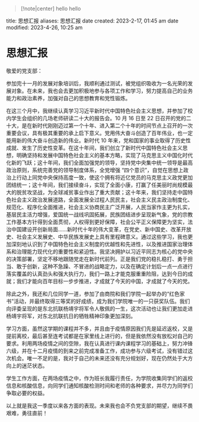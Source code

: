 > [!note|center] hello
> hello


title: 思想汇报
aliases: 思想汇报
date created: 2023-2-17, 01:45 am
date modified: 2023-4-26, 10:25 am

# 思想汇报

敬爱的党支部：

参加完十一月的发展对象培训后，我顺利通过测试，被党组织吸收为一名光荣的发展对象。在未来，我也会去更加积极地参与各项工作和学习，努力提高自己的业务能力和政治素养，加强对自己的思想教育和党性锻炼。

在这三个月中，我继续认真学习习近平新时代中国特色社会主义思想，并参加了校内学生会组织的几场老师研读二十大的报告会。10 月 16 日至 22 日召开的党的二十大，是在新时代刚刚迈过第一个十年、进入第二个十年的时间节点上召开的一次重要会议，具有极其重要的承上启下意义。党用伟大奋斗创造了百年伟业，也一定能用新的伟大奋斗创造新的伟业。新时代 10 年来，党和国家的事业取得了历史性成就、发生了历史性变革。在这十年间，我们创立了新时代中国特色社会主义思想，明确坚持和发展中国特色社会主义的基本方略，实现了马克思主义中国化时代化新的飞跃；这十年间，我们全面加强党的领导，坚持党中央集中统一领导是最高政治原则，系统完善党的领导制度体系，全党增强 “四个意识”，自觉在思想上政治上行动上同党中央保持高度一致，使这个拥有将近亿党员的马克思主义政党更加团结统一；这十年间，我们接续奋斗，实现了全面小康，打赢了任美丽时尚规模最大的脱贫攻坚战，为全球减贫事业作出了重大贡献；这十年来，我们坚持走中国特色社会主义政治发展道路，全面发展全过程人民民主，社会主义民主政治制度化、规范化、程序化全面推进，社会主义协商民主广泛开展，人民当家作主更为扎实，基层民主活力增强，爱国统一战线巩固拓展，民族团结进步呈现新气象，党的宗教工作基本方针得到全面贯彻，人权得到更好保障，社会公平正义保障更为坚实，法治中国建设开创新局面……新时代十年的伟大变革，在党史、新中国史、改革开放史、社会主义发展史、中华民族发展史上具有里程碑意义。通过这些学习，我也更加深刻地认识到了中国特色社会主义制度的优越性和先进性，以及推进国家治理体系和治理能力现代化的重要性和紧迫性。我坚决拥护以习近平同志为核心的党中央的决策部署，坚定不移地跟随党走在新时代前列。正是我们党的稳扎稳打、勇于担当、敢于创新，这种不急躁、不冒进的战略定力，以及在确定计划后一点一点进行落实覆盖的认真劲头和强大执行力，我们一路上才能克服重重险阻，达到今日的成就；我们才能向百年目标一步步推进，才成就了今天的中国，才成就了今天的党。

除此之外，我还和几位同学一道，参加了由商院和我们学院一起举办的“红色家书”活动，并最终取得三等奖的好成绩，成为我们学院唯一的一只获奖队伍。我们向评委呈现的是东北抗联杨靖宇将军令人敬佩的一生，这次活动也让我们更加走进杨靖宇将军，对东北抗联抗日的牺牲精神印象更加深刻。

学习方面，虽然这学期的课程并不多，并且由于疫情原因我们先是延迟返校，又是提前离校，最后甚至连考试都是在家里线上进行的，但是我依然没有放松对自己的要求。利用两场疫情之间的空隙，我在认真进行课内课程学习的基础上，努力冲锋六级，并在十二月疫情的到来之前完成准备工作，成功参与六级考试，没有错过这次机会。唯一不足的是，我对于自己的未来还没有充分规划好，现在仍然处于大方向上的迷茫状态。

学生工作方面，在两场疫情之中，作为班长我履行责任，为学院收集同学们的返校信息和核酸信息，向同学们通知核酸检测时间和老师的各种要求，并尽力为同学们争取必要的权益。

以上就是我这一季度以来各方面的表现。未来我也会不负党支部的期望，继续不畏艰难，勇往直前！